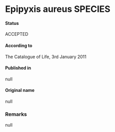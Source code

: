 Epipyxis aureus SPECIES
=======

#### Status
ACCEPTED

#### According to
The Catalogue of Life, 3rd January 2011

#### Published in
null

#### Original name
null

### Remarks
null